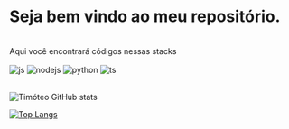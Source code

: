 # Seja bem vindo ao meu repositório.

<br/>Aqui você encontrará códigos nessas stacks

<div style="display: inline_block">
  <img align="center" alt="js" src="https://img.shields.io/badge/JavaScript-F7DF1E?style=for-the-badge&logo=javascript&logoColor=black" />
  <img align="center" alt="nodejs" src="https://img.shields.io/badge/Node.js-43853D?style=for-the-badge&logo=node.js&logoColor=white" />
  <img align="center" alt="python" src="https://img.shields.io/pypi/pyversions/badge?logo=python&logoColor=blue&style=for-the-badge" />
  <img align="center" alt="ts" src="https://img.shields.io/badge/TypeScript-007ACC?style=for-the-badge&logo=typescript&logoColor=white" />
<!--   <img align="center" alt="docker" src="https://img.shields.io/docker/automated/docker/compose?color=blue&label=DOCKER&logo=Docker&logoColor=blue&style=for-the-badge" /> -->
<!--   <img align="center" alt="react" src="https://img.shields.io/badge/React-20232A?style=for-the-badge&logo=react&logoColor=61DAFB" /> -->
</div>
<br/>

![Timóteo GitHub stats](https://github-readme-stats.vercel.app/api?username=TImoteoVIeira&count_private=true&show_icons=true&theme=react&bg_color=00000000&hide_border=true&rank_icon=github)

[![Top Langs](https://github-readme-stats.vercel.app/api/top-langs/?username=TImoteoVieira&theme=react&bg_color=00000000&hide_border=true&layout=donut)](https://github.com/anuraghazra/github-readme-stats)
<br/>
<!-- [![Top Langs](https://github-readme-stats.vercel.app/api/top-langs/?username=TImoteoVieira&layout=demo)](https://github.com/anuraghazra/github-readme-stats) -->
